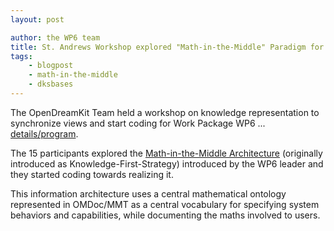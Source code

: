 ```yaml
---
layout: post

author: the WP6 team
title: St. Andrews Workshop explored "Math-in-the-Middle" Paradigm for Integration
tags:
    - blogpost
    - math-in-the-middle
    - dksbases
---
```

The OpenDreamKit Team held a workshop on knowledge representation to synchronize views and
start coding for Work Package WP6
... [details/program](http://opendreamkit.org/2015/12/08/WP6StAndrewsMeeting/).

The 15 participants explored the
[Math-in-the-Middle Architecture](/meetings/2016-01-25-DKS/Kohlhase_slides.pdf)
(originally introduced as Knowledge-First-Strategy) introduced by the WP6 leader and they
started coding towards realizing it.

This information architecture uses a central mathematical ontology represented in
OMDoc/MMT as a central vocabulary for specifying system behaviors and capabilities, while
documenting the maths involved to users.


